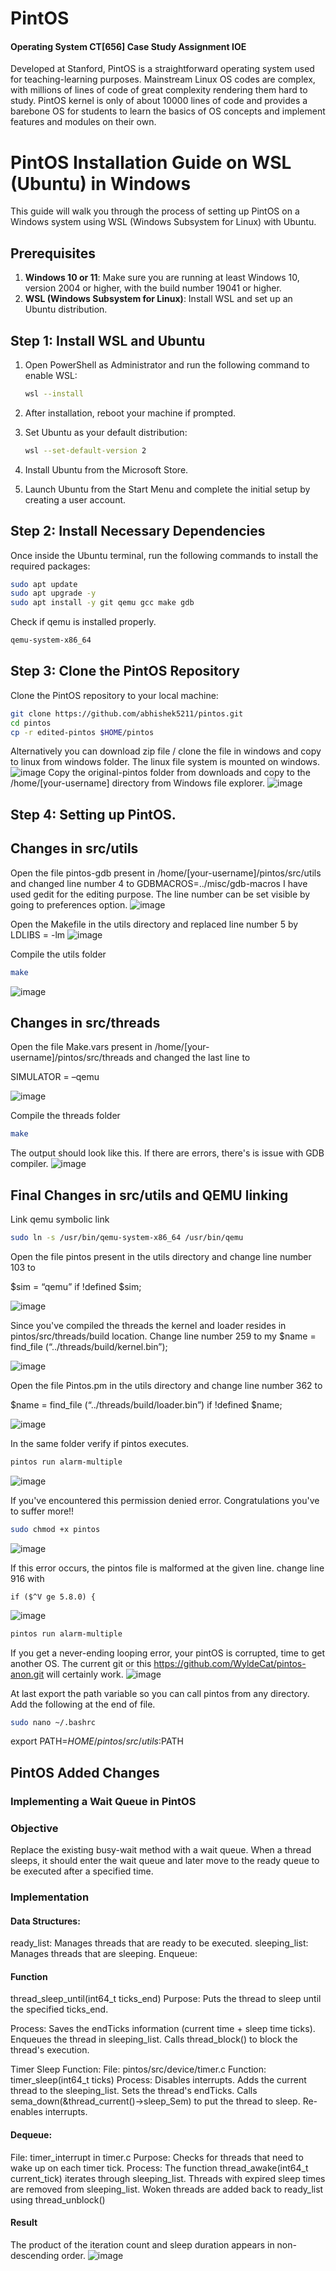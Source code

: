 # PintOS
#### Operating System CT[656] Case Study Assignment IOE 

Developed at Stanford, PintOS is a straightforward operating system used for teaching-learning purposes. Mainstream Linux OS codes are complex, with  millions of lines of code of great complexity rendering them hard to study. PintOS kernel is only of about 10000 lines of code and provides a barebone OS for students to learn the basics of OS concepts and implement features and modules on their own.

# PintOS Installation Guide on WSL (Ubuntu) in Windows

This guide will walk you through the process of setting up PintOS on a Windows system using WSL (Windows Subsystem for Linux) with Ubuntu.

## Prerequisites

1. **Windows 10 or 11**: Make sure you are running at least Windows 10, version 2004 or higher, with the build number 19041 or higher.
2. **WSL (Windows Subsystem for Linux)**: Install WSL and set up an Ubuntu distribution.
   
## Step 1: Install WSL and Ubuntu

1. Open PowerShell as Administrator and run the following command to enable WSL:
    ```bash
    wsl --install
    ```

2. After installation, reboot your machine if prompted.

3. Set Ubuntu as your default distribution:
    ```bash
    wsl --set-default-version 2
    ```

4. Install Ubuntu from the Microsoft Store.

5. Launch Ubuntu from the Start Menu and complete the initial setup by creating a user account.

## Step 2: Install Necessary Dependencies

Once inside the Ubuntu terminal, run the following commands to install the required packages:

```bash
sudo apt update
sudo apt upgrade -y
sudo apt install -y git qemu gcc make gdb
```
Check if qemu is installed properly.
```bash
qemu-system-x86_64
```

## Step 3: Clone the PintOS Repository

Clone the PintOS repository to your local machine:

```sh
git clone https://github.com/abhishek5211/pintos.git
cd pintos
cp -r edited-pintos $HOME/pintos
```
Alternatively you can download zip file / clone the file in windows and copy to linux from windows folder. The linux file system is mounted on windows.
![image](https://github.com/user-attachments/assets/e46ba878-160c-4683-893a-331aa1c5aa95)
Copy the original-pintos folder from downloads and copy to the /home/[your-username] directory from Windows file explorer.
![image](https://github.com/user-attachments/assets/26f6edd6-80e0-453b-8b1b-f439def51dc2)

## Step 4: Setting up PintOS.

## Changes in src/utils 
Open the file pintos-gdb present in /home/[your-username]/pintos/src/utils and changed line number 4 to
GDBMACROS=../misc/gdb-macros
I have used gedit for the editing purpose. The line number can be set visible by going to preferences option.
![image](https://github.com/user-attachments/assets/2454c0dd-8d4e-4c36-806a-3e75a04c5b00)

Open the Makefile in the utils directory and replaced line number 5 by
LDLIBS = -lm
![image](https://github.com/user-attachments/assets/b3445ebf-c77c-4129-92cb-e6bebbc8182b)

Compile the utils folder
```bash
make
```

![image](https://github.com/user-attachments/assets/e3af20f5-a640-4b37-bc7d-c96f1ef47d1a)


## Changes in src/threads

Open the file Make.vars present in /home/[your-username]/pintos/src/threads and changed the last line to

SIMULATOR = –qemu

![image](https://github.com/user-attachments/assets/62a1560f-45a5-4004-87e4-a1c52035d8fe)

Compile the threads folder
```bash
make
```
The output should look like this. If there are errors, there's is issue with GDB compiler.
![image](https://github.com/user-attachments/assets/47408f69-e3c8-4a4c-a1f0-06dc6d5d03f4)

## Final Changes in src/utils and QEMU linking
Link qemu symbolic link
```bash
sudo ln -s /usr/bin/qemu-system-x86_64 /usr/bin/qemu
```


Open the file pintos present in the utils directory and change line number 103 to

$sim = “qemu” if !defined $sim;

![image](https://github.com/user-attachments/assets/f89d539a-1b2d-4881-bdee-30f4a079bda2)

Since you've compiled the threads the kernel and loader resides in pintos/src/threads/build location.
Change line number 259 to
my $name = find_file (“../threads/build/kernel.bin”);

![image](https://github.com/user-attachments/assets/dc1e8b73-3523-4eb1-8587-465b79512276)


Open the file Pintos.pm in the utils directory and change line number 362 to

$name = find_file (“../threads/build/loader.bin”) if !defined $name;

![image](https://github.com/user-attachments/assets/34d4c48a-98bf-42e0-9ba7-c5e0ada2b0f7)


In the same folder verify if pintos executes.
```bash
pintos run alarm-multiple
```
![image](https://github.com/user-attachments/assets/84d07803-e9d6-4cfd-8275-5748e1195aac)

If you've encountered this permission denied error. Congratulations you've to suffer more!!

```bash
sudo chmod +x pintos
```

![image](https://github.com/user-attachments/assets/e7f7c7fe-87af-4003-a23d-a073eb77e47f)

If this error occurs, the pintos file is malformed at the given line. change line 916 with

	if ($^V ge 5.8.0) {
![image](https://github.com/user-attachments/assets/6cd7b9d0-3eff-4e09-89b1-a8c21e30b657)

```bash
pintos run alarm-multiple
```
If you get a never-ending looping error, your pintOS is corrupted, time to get another OS. The current git or 
this https://github.com/WyldeCat/pintos-anon.git will certainly work.
![image](https://github.com/user-attachments/assets/8da558bc-6aa1-4bcd-be4f-8762e078d784)

At last export the path variable so you can call pintos from any directory. Add the following at the end of file.
```bash
sudo nano ~/.bashrc
```
export PATH=$HOME/pintos/src/utils:$PATH


## PintOS Added Changes
### Implementing a Wait Queue in PintOS
### Objective
Replace the existing busy-wait method with a wait queue. When a thread sleeps, it should enter the wait queue and later move to the ready queue to be executed after a specified time.

### Implementation
#### Data Structures:

ready_list: Manages threads that are ready to be executed.
sleeping_list: Manages threads that are sleeping.
Enqueue:

#### Function 
thread_sleep_until(int64_t ticks_end)
Purpose: Puts the thread to sleep until the specified ticks_end.

Process:
Saves the endTicks information (current time + sleep time ticks).
Enqueues the thread in sleeping_list.
Calls thread_block() to block the thread's execution.

Timer Sleep Function:
File: pintos/src/device/timer.c
Function: timer_sleep(int64_t ticks)
Process:
Disables interrupts.
Adds the current thread to the sleeping_list.
Sets the thread's endTicks.
Calls sema_down(&thread_current()->sleep_Sem) to put the thread to sleep.
Re-enables interrupts.

#### Dequeue:
File: timer_interrupt in timer.c
Purpose: Checks for threads that need to wake up on each timer tick.
Process:
The function thread_awake(int64_t current_tick) iterates through sleeping_list.
Threads with expired sleep times are removed from sleeping_list.
Woken threads are added back to ready_list using thread_unblock()

#### Result 
The product of the iteration count and sleep duration appears in non-descending order.
![image](https://github.com/user-attachments/assets/a8c97f98-62f5-4291-a3ab-6a6ea7ad671c)



